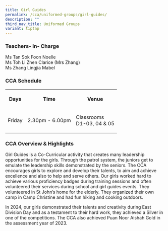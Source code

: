 ```yaml
---
title: Girl Guides
permalink: /cca/uniformed-groups/girl-guides/
description: ""
third_nav_title: Uniformed Groups
variant: tiptap
---
```

<h3>Teachers- In- Charge</h3>
<p>Ms Tan Sok Foon Noelle
<br>Ms Toh Li Zhen Clarice (Mrs Zhang)
<br>Ms Zhang Lingjia Mabel</p>
<h3>CCA Schedule</h3>
<table style="minWidth: 75px">
<colgroup>
<col>
<col>
<col>
</colgroup>
<tbody>
<tr>
<th rowspan="1" colspan="1">
<p>Days</p>
</th>
<th rowspan="1" colspan="1">
<p>Time</p>
</th>
<th rowspan="1" colspan="1">
<p>Venue</p>
</th>
</tr>
<tr>
<td rowspan="1" colspan="1">
<p>Friday</p>
</td>
<td rowspan="1" colspan="1">
<p>2.30pm - 6.00pm</p>
</td>
<td rowspan="1" colspan="1">
<p>Classrooms
<br>D1-03, 04 &amp; 05</p>
</td>
</tr>
</tbody>
</table>
<h3>CCA Overview &amp; Highlights</h3>
<p>Girl Guides is a Co-Curricular activity that creates many leadership opportunities
for the girls. Through the patrol system, the juniors get to emulate the
leadership skills demonstrated by the seniors. The CCA encourages girls
to explore and develop their talents, to aim and achieve excellence and
also to help and serve others. Our girls worked hard to achieve various
proficiency badges during training sessions and often volunteered their
services during school and girl guides events. They volunteered in St John’s
home for the elderly. They organized their own camp in Camp Christine and
had fun hiking and cooking outdoors.</p>
<p>In 2024, our girls demonstrated their talents and creativity during East
Division Day and as a testament to their hard work, they achieved a Silver
in one of the competitions. The CCA also achieved Puan Noor Aishah Gold
in the assessment year of 2023.</p>
<p></p>